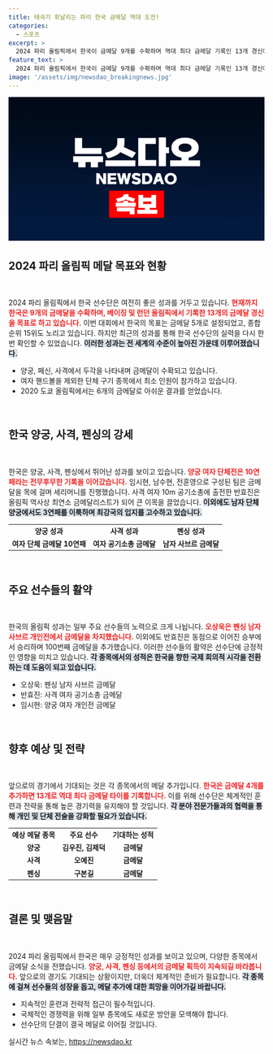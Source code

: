 ```yaml
---
title: 태극기 휘날리는 파리 한국 금메달 역대 도전!
categories:
  - 스포츠
excerpt: >
  2024 파리 올림픽에서 한국이 금메달 9개를 수확하며 역대 최다 금메달 기록인 13개 경신에 도전하고 있다. 대표 선수들의 뛰어난 활약에 기대감이 높아지고 있다.
feature_text: >
  2024 파리 올림픽에서 한국이 금메달 9개를 수확하며 역대 최다 금메달 기록인 13개 경신에 도전하고 있다. 대표 선수들의 뛰어난 활약에 기대감이 높아지고 있다.
image: '/assets/img/newsdao_breakingnews.jpg'
---
```


<p><img src="/assets/img/newsdao_breakingnews.jpg" alt="cryptoinkorea 속보" /></p>

<h2 data-ke-size="size26">2024 파리 올림픽 메달 목표와 현황</h2>

<p data-ke-size="size16">&nbsp;</p>

<p>2024 파리 올림픽에서 한국 선수단은 여전히 좋은 성과를 거두고 있습니다. <b><span style="color: #ee2323;">현재까지 한국은 9개의 금메달을 수확하며, 베이징 및 런던 올림픽에서 기록한 13개의 금메달 경신을 목표로 하고 있습니다.</span></b> 이번 대회에서 한국의 목표는 금메달 5개로 설정되었고, 종합 순위 15위도 노리고 있습니다. 하지만 최근의 성과를 통해 한국 선수단의 실력을 다시 한 번 확인할 수 있었습니다. <b><span style="background-color: #21538527;">이러한 성과는 전 세계의 수준이 높아진 가운데 이루어졌습니다.</span></b></p>

<ul>
<li>양궁, 페신, 사격에서 두각을 나타내며 금메달이 수확되고 있습니다.</li>
<li>여자 핸드볼을 제외한 단체 구기 종목에서 최소 인원이 참가하고 있습니다.</li>
<li>2020 도쿄 올림픽에서는 6개의 금메달로 아쉬운 결과를 얻었습니다.</li>
</ul>

<p data-ke-size="size16">&nbsp;</p>

<h2 data-ke-size="size26">한국 양궁, 사격, 펜싱의 강세</h2>

<p data-ke-size="size16">&nbsp;</p>

<p>한국은 양궁, 사격, 펜싱에서 뛰어난 성과를 보이고 있습니다. <b><span style="color: #ee2323;">양궁 여자 단체전은 10연패라는 전무후무한 기록을 이어갔습니다.</span></b> 임시현, 남수현, 전훈영으로 구성된 팀은 금메달을 목에 걸며 세리머니를 진행했습니다. 사격 여자 10m 공기소총에 출전한 반효진은 올림픽 역사상 최연소 금메달리스트가 되어 큰 이목을 끌었습니다. <b><span style="background-color: #21538527;">이외에도 남자 단체 양궁에서도 3연패를 이룩하며 최강국의 입지를 고수하고 있습니다.</span></b></p>

<table style="width:100%; border-collapse:collapse;">
<tr>
<td style="text-align: center; height: 17px;"><b>양궁 성과</b></td>
<td style="text-align: center; height: 17px;"><b>사격 성과</b></td>
<td style="text-align: center; height: 17px;"><b>펜싱 성과</b></td>
</tr>
<tr>
<td style="text-align: center; height: 17px;"><b>여자 단체 금메달 10연패</b></td>
<td style="text-align: center; height: 17px;"><b>여자 공기소총 금메달</b></td>
<td style="text-align: center; height: 17px;"><b>남자 사브르 금메달</b></td>
</tr>
</table>

<p data-ke-size="size16">&nbsp;</p>

<h2 data-ke-size="size26">주요 선수들의 활약</h2>

<p data-ke-size="size16">&nbsp;</p>

<p>한국의 올림픽 성과는 일부 주요 선수들의 노력으로 크게 나뉩니다. <b><span style="color: #ee2323;">오상욱은 펜싱 남자 사브르 개인전에서 금메달을 차지했습니다.</span></b> 이외에도 반효진은 동점으로 이어진 승부에서 승리하며 100번째 금메달을 추가했습니다. 이러한 선수들의 활약은 선수단에 긍정적인 영향을 미치고 있습니다. <b><span style="background-color: #21538527;">각 종목에서의 성적은 한국을 향한 국제 회의적 시각을 전환하는 데 도움이 되고 있습니다.</span></b></p>

<ul>
<li>오상욱: 펜싱 남자 사브르 금메달</li>
<li>반효진: 사격 여자 공기소총 금메달</li>
<li>임시현: 양궁 여자 개인전 금메달</li>
</ul>

<p data-ke-size="size16">&nbsp;</p>

<h2 data-ke-size="size26">향후 예상 및 전략</h2>

<p data-ke-size="size16">&nbsp;</p>

<p>앞으로의 경기에서 기대되는 것은 각 종목에서의 메달 추가입니다. <b><span style="color: #ee2323;">한국은 금메달 4개를 추가하면 13개로 역대 최다 금메달 타이를 기록합니다.</span></b> 이를 위해 선수단은 체계적인 훈련과 전략을 통해 높은 경기력을 유지해야 할 것입니다. <b><span style="background-color: #21538527;">각 분야 전문가들과의 협력을 통해 개인 및 단체 전술을 강화할 필요가 있습니다.</span></b></p>

<table style="width:100%; border-collapse:collapse;">
<tr>
<td style="text-align: center; height: 17px;"><b>예상 메달 종목</b></td>
<td style="text-align: center; height: 17px;"><b>주요 선수</b></td>
<td style="text-align: center; height: 17px;"><b>기대하는 성적</b></td>
</tr>
<tr>
<td style="text-align: center; height: 17px;"><b>양궁</b></td>
<td style="text-align: center; height: 17px;"><b>김우진, 김제덕</b></td>
<td style="text-align: center; height: 17px;"><b>금메달</b></td>
</tr>
<tr>
<td style="text-align: center; height: 17px;"><b>사격</b></td>
<td style="text-align: center; height: 17px;"><b>오예진</b></td>
<td style="text-align: center; height: 17px;"><b>금메달</b></td>
</tr>
<tr>
<td style="text-align: center; height: 17px;"><b>펜싱</b></td>
<td style="text-align: center; height: 17px;"><b>구본길</b></td>
<td style="text-align: center; height: 17px;"><b>금메달</b></td>
</tr>
</table>

<p data-ke-size="size16">&nbsp;</p>

<h2 data-ke-size="size26">결론 및 맺음말</h2>

<p data-ke-size="size16">&nbsp;</p>

<p>2024 파리 올림픽에서 한국은 매우 긍정적인 성과를 보이고 있으며, 다양한 종목에서 금메달 소식을 전했습니다. <b><span style="color: #ee2323;">양궁, 사격, 펜싱 등에서의 금메달 획득이 지속되길 바라봅니다.</span></b> 앞으로의 경기도 기대되는 상황이지만, 더욱더 체계적인 준비가 필요합니다. <b><span style="background-color: #21538527;">각 종목에 걸쳐 선수들의 성장을 돕고, 메달 추가에 대한 희망을 이어가길 바랍니다.</span></b> </p>

<ul>
<li>지속적인 훈련과 전략적 접근이 필수적입니다.</li>
<li>국제적인 경쟁력을 위해 일부 종목에도 새로운 방안을 모색해야 합니다.</li>
<li>선수단의 단결이 결국 메달로 이어질 것입니다.</li>
</ul>
실시간 뉴스 속보는, <a href="https://newsdao.kr" rel="dofollow">https://newsdao.kr</a>


